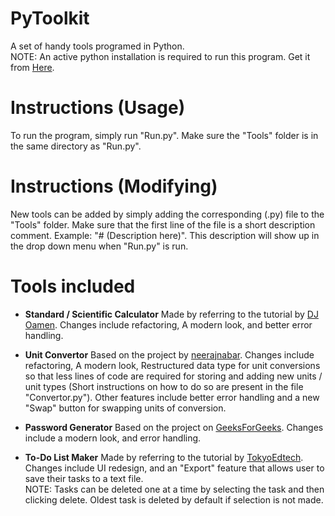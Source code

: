 # PyToolkit
A set of handy tools programed in Python. <br/>
NOTE: An active python installation is required to run this program. Get it from [Here](https://www.python.org/downloads/).

# Instructions (Usage)
To run the program, simply run "Run.py". Make sure the "Tools" folder is in the same
directory as "Run.py".

# Instructions (Modifying) 
New tools can be added by simply adding the corresponding (.py) file to the "Tools" folder. 
Make sure that the first line of the file is a short description comment. Example: "# (Description here)".
This description will show up in the drop down menu when "Run.py" is run.

# Tools included
* __Standard / Scientific Calculator__ 
    Made by referring to the tutorial by [DJ Oamen](https://www.youtube.com/watch?v=glN87rNH0L8). 
    Changes include refactoring, A modern look, and better error handling.
    
* __Unit Convertor__
    Based on the project by [neerajnabar](https://github.com/neerajnabar/unitconverter).
    Changes include refactoring, A modern look, Restructured data type for unit conversions so that
    less lines of code are required for storing and adding new units / unit types (Short instructions
    on how to do so are present in the file "Convertor.py").
    Other features include better error handling and a new "Swap" button for swapping units of conversion.
    
* __Password Generator__
    Based on the project on [GeeksForGeeks](https://www.geeksforgeeks.org/python-random-password-generator-using-tkinter/).
    Changes include a modern look, and error handling.
    
* __To-Do List Maker__
    Made by referring to the tutorial by [TokyoEdtech](https://www.youtube.com/watch?v=OAHLwtmdqUk).
    Changes include UI redesign, and an "Export" feature that allows user to save their tasks to a text file. <br/>
    NOTE: Tasks can be deleted one at a time by selecting the task and then clicking delete.
          Oldest task is deleted by default if selection is not made.
